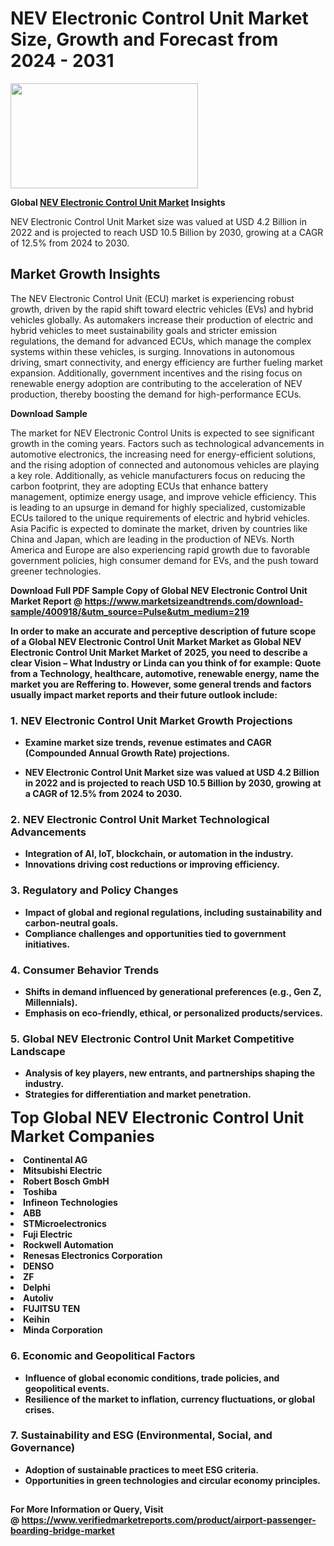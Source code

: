 <H1>NEV Electronic Control Unit Market Size, Growth and Forecast from 2024 - 2031</H1><img class="aligncenter size-medium wp-image-584254" src="https://thirdeyenews.in/wp-content/uploads/2024/09/Global-Market-Research-300x168.jpeg" alt="" width="300" height="168" /><p><strong>Global&nbsp;<a href="https://www.marketsizeandtrends.com/download-sample/400918/&amp;utm_source=Pulse&amp;utm_medium=219">NEV Electronic Control Unit Market</a> Insights</strong></p><p>NEV Electronic Control Unit Market size was valued at USD 4.2 Billion in 2022 and is projected to reach USD 10.5 Billion by 2030, growing at a CAGR of 12.5% from 2024 to 2030.</p><p><h2>Market Growth Insights</h2> <p>The NEV Electronic Control Unit (ECU) market is experiencing robust growth, driven by the rapid shift toward electric vehicles (EVs) and hybrid vehicles globally. As automakers increase their production of electric and hybrid vehicles to meet sustainability goals and stricter emission regulations, the demand for advanced ECUs, which manage the complex systems within these vehicles, is surging. Innovations in autonomous driving, smart connectivity, and energy efficiency are further fueling market expansion. Additionally, government incentives and the rising focus on renewable energy adoption are contributing to the acceleration of NEV production, thereby boosting the demand for high-performance ECUs.</p> <p><strong>Download Sample</strong></p> <p>The market for NEV Electronic Control Units is expected to see significant growth in the coming years. Factors such as technological advancements in automotive electronics, the increasing need for energy-efficient solutions, and the rising adoption of connected and autonomous vehicles are playing a key role. Additionally, as vehicle manufacturers focus on reducing the carbon footprint, they are adopting ECUs that enhance battery management, optimize energy usage, and improve vehicle efficiency. This is leading to an upsurge in demand for highly specialized, customizable ECUs tailored to the unique requirements of electric and hybrid vehicles. Asia Pacific is expected to dominate the market, driven by countries like China and Japan, which are leading in the production of NEVs. North America and Europe are also experiencing rapid growth due to favorable government policies, high consumer demand for EVs, and the push toward greener technologies.</p> <p><strong></p><p><span class=""><strong>Download Full PDF Sample Copy of Global NEV Electronic Control Unit Market Report</strong> @ <a href="https://www.marketsizeandtrends.com/download-sample/400918/&amp;utm_source=Pulse&amp;utm_medium=219" target="_blank">https://www.marketsizeandtrends.com/download-sample/400918/&amp;utm_source=Pulse&amp;utm_medium=219</a></span></p><p>In order to make an accurate and perceptive description of future scope of a Global&nbsp;NEV Electronic Control Unit Market Market as Global&nbsp;NEV Electronic Control Unit Market Market of 2025, you need to describe a clear Vision &ndash; What Industry or Linda can you think of for example: Quote from a Technology, healthcare, automotive, renewable energy, name the market you are Reffering to. However, some general trends and factors usually impact market reports and their future outlook include:</p><h3>1.&nbsp;<strong>NEV Electronic Control Unit Market Growth Projections</strong></h3><ul><li>Examine market size trends, revenue estimates and CAGR (Compounded Annual Growth Rate) projections.</li><li><p>NEV Electronic Control Unit Market size was valued at USD 4.2 Billion in 2022 and is projected to reach USD 10.5 Billion by 2030, growing at a CAGR of 12.5% from 2024 to 2030.</p></li></ul><h3>2.&nbsp;<strong>NEV Electronic Control Unit Market Technological Advancements</strong></h3><ul><li>Integration of AI, IoT, blockchain, or automation in the industry.</li><li>Innovations driving cost reductions or improving efficiency.</li></ul><h3>3.&nbsp;<strong>Regulatory and Policy Changes</strong></h3><ul><li>Impact of global and regional regulations, including sustainability and carbon-neutral goals.</li><li>Compliance challenges and opportunities tied to government initiatives.</li></ul><h3>4.&nbsp;<strong>Consumer Behavior Trends</strong></h3><ul><li>Shifts in demand influenced by generational preferences (e.g., Gen Z, Millennials).</li><li>Emphasis on eco-friendly, ethical, or personalized products/services.</li></ul><h3>5.&nbsp;<strong>Global NEV Electronic Control Unit Market Competitive Landscape</strong></h3><ul><li>Analysis of key players, new entrants, and partnerships shaping the industry.</li><li>Strategies for differentiation and market penetration.</li></ul><p data-pm-slice="1 1 []"><span style="color: inherit; font-family: inherit; font-size: 25px;">Top Global NEV Electronic Control Unit Market Companies</span></p><div class="" data-test-id=""><p><li>Continental AG</li><li> Mitsubishi Electric</li><li> Robert Bosch GmbH</li><li> Toshiba</li><li> Infineon Technologies</li><li> ABB</li><li> STMicroelectronics</li><li> Fuji Electric</li><li> Rockwell Automation</li><li> Renesas Electronics Corporation</li><li> DENSO</li><li> ZF</li><li> Delphi</li><li> Autoliv</li><li> FUJITSU TEN</li><li> Keihin</li><li> Minda Corporation</li></p></div><h3>6.&nbsp;<strong>Economic and Geopolitical Factors</strong></h3><ul><li>Influence of global economic conditions, trade policies, and geopolitical events.</li><li>Resilience of the market to inflation, currency fluctuations, or global crises.</li></ul><h3>7.&nbsp;<strong>Sustainability and ESG (Environmental, Social, and Governance)</strong></h3><ul><li>Adoption of sustainable practices to meet ESG criteria.</li><li>Opportunities in green technologies and circular economy principles.</li></ul><h2><strong style="font-size: 14px;">For More Information or Query, Visit @&nbsp;</strong><a style="background-color: #ffffff; font-size: 14px;" href="https://www.marketsizeandtrends.com/report/nev-electronic-control-unit-market/" target="_blank">https://www.verifiedmarketreports.com/product/airport-passenger-boarding-bridge-market</a></h2>
